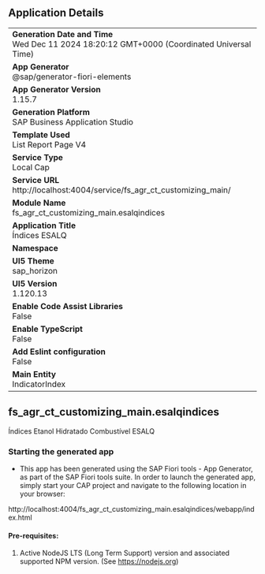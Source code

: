 ## Application Details
|               |
| ------------- |
|**Generation Date and Time**<br>Wed Dec 11 2024 18:20:12 GMT+0000 (Coordinated Universal Time)|
|**App Generator**<br>@sap/generator-fiori-elements|
|**App Generator Version**<br>1.15.7|
|**Generation Platform**<br>SAP Business Application Studio|
|**Template Used**<br>List Report Page V4|
|**Service Type**<br>Local Cap|
|**Service URL**<br>http://localhost:4004/service/fs_agr_ct_customizing_main/|
|**Module Name**<br>fs_agr_ct_customizing_main.esalqindices|
|**Application Title**<br>Índices ESALQ|
|**Namespace**<br>|
|**UI5 Theme**<br>sap_horizon|
|**UI5 Version**<br>1.120.13|
|**Enable Code Assist Libraries**<br>False|
|**Enable TypeScript**<br>False|
|**Add Eslint configuration**<br>False|
|**Main Entity**<br>IndicatorIndex|

## fs_agr_ct_customizing_main.esalqindices

Índices Etanol Hidratado Combustível ESALQ

### Starting the generated app

-   This app has been generated using the SAP Fiori tools - App Generator, as part of the SAP Fiori tools suite.  In order to launch the generated app, simply start your CAP project and navigate to the following location in your browser:

http://localhost:4004/fs_agr_ct_customizing_main.esalqindices/webapp/index.html

#### Pre-requisites:

1. Active NodeJS LTS (Long Term Support) version and associated supported NPM version.  (See https://nodejs.org)


